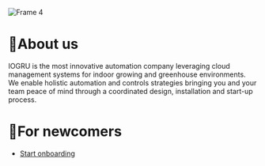 ![Frame 4](https://user-images.githubusercontent.com/105901463/197342566-6664140a-baf9-4bb7-88ff-5241980f4456.png)

# 👋About us

<span dir="">IOGRU is the most innovative automation company leveraging cloud management systems for indoor growing and greenhouse environments. We enable holistic automation and controls strategies bringing you and your team peace of mind through a coordinated design, installation and start-up process.</span>

# <span dir="">:eyes:</span>**For newcomers**

* [Start onboarding](https://git.2io.us/iogru/iogru-frontend/-/wikis/Start-onboarding)
